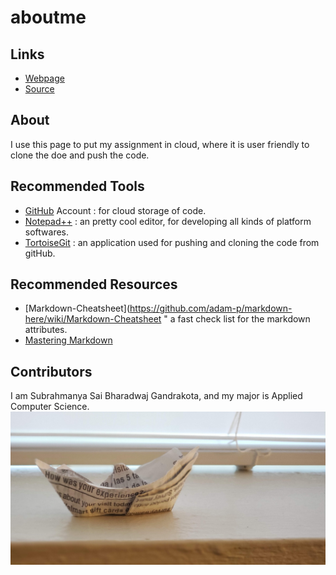 # aboutme

## Links

- [Webpage](https://bharadwaj1995.github.io/aboutme/ "this is about me page")
- [Source](https://github.com/bharadwaj1995/aboutme "directs towards my github page")

## About

I use this page to put my assignment in cloud, where it is user friendly to clone the doe and push the code.

## Recommended Tools

- [GitHub](https://github.com/ "directs to the github page") Account : for cloud storage of code.
- [Notepad++](https://notepad-plus-plus.org/download/v7.6.2.html "directs to the notepad editor page") : an pretty cool editor, for developing all kinds of platform softwares.
- [TortoiseGit](https://tortoisegit.org/ "directs to the TortoiseGit home page") : an application used for pushing and cloning the code from gitHub.

## Recommended Resources

- [Markdown-Cheatsheet](https://github.com/adam-p/markdown-here/wiki/Markdown-Cheatsheet " a fast check list for the markdown attributes.
- [Mastering Markdown](https://guides.github.com/features/mastering-markdown/ "Mastering Markdown")

## Contributors

I am Subrahmanya Sai Bharadwaj Gandrakota, and my major is Applied Computer Science.
![Hosted image](https://github.com/bharadwaj1995/aboutme/blob/master/20190123_164843.jpg "recent pic draged concentration")